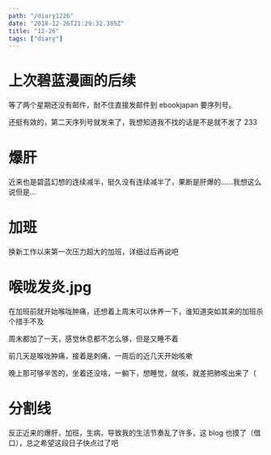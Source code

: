 ```yaml
---
path: "/diary1226"
date: "2018-12-26T21:29:32.385Z"
title: "12-26"
tags: ["diary"]
---
```


# 上次碧蓝漫画的后续
等了两个星期还没有邮件，耐不住直接发邮件到 ebookjapan 要序列号。

还挺有效的，第二天序列号就发来了，我想知道我不找的话是不是就不发了 233

# 爆肝
近来也是碧蓝幻想的连续减半，挺久没有连续减半了，果断是肝爆的......我想这么说但是...

# 加班
换新工作以来第一次压力超大的加班，详细过后再说吧

# 喉咙发炎.jpg
在加班前就开始喉咙肿痛，还想着上周末可以休养一下，谁知道突如其来的加班杀个措手不及

周末都加了一天，感觉休息都不怎么够，但是又睡不着

前几天是喉咙肿痛，接着是刺痛，一周后的近几天开始咳嗽

晚上那可够辛苦的，坐着还没啥，一躺下，想睡觉，就咳，就差把肺咳出来了（

# 分割线
反正近来的爆肝，加班，生病，导致我的生活节奏乱了许多，这 blog 也摸了（借口），总之希望这段日子快点过了吧
